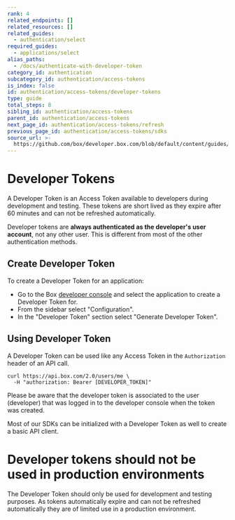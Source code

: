 ```yaml
---
rank: 4
related_endpoints: []
related_resources: []
related_guides:
  - authentication/select
required_guides:
  - applications/select
alias_paths:
  - /docs/authenticate-with-developer-token
category_id: authentication
subcategory_id: authentication/access-tokens
is_index: false
id: authentication/access-tokens/developer-tokens
type: guide
total_steps: 8
sibling_id: authentication/access-tokens
parent_id: authentication/access-tokens
next_page_id: authentication/access-tokens/refresh
previous_page_id: authentication/access-tokens/sdks
source_url: >-
  https://github.com/box/developer.box.com/blob/default/content/guides/authentication/access-tokens/developer-tokens.md
---
```


# Developer Tokens

A Developer Token is an Access Token available to developers during development
and testing. These tokens are short lived as they expire after 60 minutes and
can not be refreshed automatically.

Developer tokens are **always authenticated as the developer's user account**,
not any other user. This is different from most of the other authentication
methods.

## Create Developer Token

To create a Developer Token for an application:

- Go to the Box [developer console][devconsole] and select the application to
create a Developer Token for.
- From the sidebar select "Configuration".
- In the "Developer Token" section select "Generate Developer Token".

## Using Developer Token

A Developer Token can be used like any Access Token in the `Authorization`
header of an API call.

```curl
curl https://api.box.com/2.0/users/me \
  -H "authorization: Bearer [DEVELOPER_TOKEN]"
```

<Message warning>

Please be aware that the developer token is associated to the user (developer)
that was logged in to the developer console when the token was created.

</Message>

Most of our SDKs can be initialized with a Developer Token as well to create a
basic API client.

<Samples id='x_auth' variant='init_with_dev_token' >

</Samples>

<Message type='danger'>

# Developer tokens should not be used in production environments

The Developer Token should only be used for development and testing purposes. As
tokens automatically expire and can not be refreshed automatically they are of
limited use in a production environment.

</Message>

[devconsole]: https://app.box.com/developers/console
